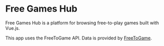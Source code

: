 # Free Games Hub

Free Games Hub is a platform for browsing free-to-play games built with Vue.js.

This app uses the FreeToGame API. Data is provided by [FreeToGame](https://freetogame.com).
